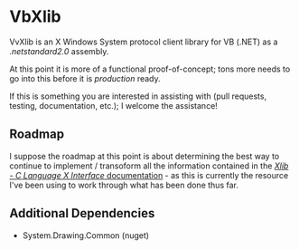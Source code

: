# VbXlib

VvXlib is an X Windows System protocol client library for VB (.NET) as a *.netstandard2.0* assembly.

At this point it is more of a functional proof-of-concept; tons more needs to go into this before it is *production* ready.

If this is something you are interested in assisting with (pull requests, testing, documentation, etc.); I welcome the assistance!

## Roadmap

I suppose the roadmap at this point is about determining the best way to continue to implement / transoform all the information contained in the [*Xlib - C Language X Interface* documentation](https://x.org/releases/current/doc/libX11/libX11/libX11.html) - as this is currently the resource I've been using to work through what has been done thus far.

## Additional Dependencies

- System.Drawing.Common (nuget)
